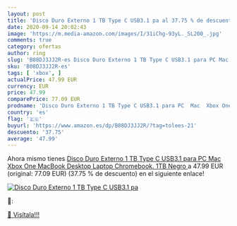 ```yaml
---
layout: post
title: 'Disco Duro Externo 1 TB Type C USB3.1 pa al 37.75 % de descuento'
date: 2020-09-14 20:02:43
image: 'https://m.media-amazon.com/images/I/31iChg-93yL._SL200_.jpg'
comments: true
category: ofertas
author: ring
slug: 'B08DJ3JJ2R-es Disco Duro Externo 1 TB Type C USB3.1 para PC Mac Xbox One...'
sku: 'B08DJ3JJ2R-es'
tags: [ 'xbox', ]
actualPrice: 47.99 EUR
currency: EUR
price: 47.99
comparePrice: 77.09 EUR
prodname: 'Disco Duro Externo 1 TB Type C USB3.1 para PC  Mac  Xbox One  MacBook  Desktop  Laptop  Chromebook. 1TB Negro '
country: 'es'
flag: '🇪🇸'
buyurl: 'https://www.amazon.es/dp/B08DJ3JJ2R/?tag=tolees-21'
descuento: '37.75'
average: '47.99'
---
```


Ahora mismo tienes [Disco Duro Externo 1 TB Type C USB3.1 para PC  Mac  Xbox One  MacBook  Desktop  Laptop  Chromebook. 1TB Negro ](https://www.amazon.es/dp/B08DJ3JJ2R/?tag=tolees-21) a 47.99 EUR (original: 77.09 EUR) (37.75 %  de descuento) en el siguiente enlace!

[![Disco Duro Externo 1 TB Type C USB3.1 pa](https://m.media-amazon.com/images/I/31iChg-93yL._SL200_.jpg)](https://www.amazon.es/dp/B08DJ3JJ2R/?tag=tolees-21)

🔎:


[🛒 Visítala!!!](https://www.amazon.es/dp/B08DJ3JJ2R/?tag=tolees-21)
